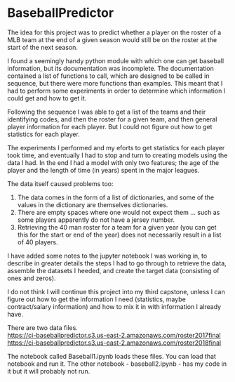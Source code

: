 # BaseballPredictor

The idea for this project was to predict whether a player on the roster of a MLB team
at the end of a given season would still be on the roster at the start of the next season.

I found a seemingly handy python module with which one can get baseball information, but its documentation was incomplete.  The documentation contained a list of functions to call, which are designed to be called in sequence, but there were more functions than examples. This meant that I had to perform some experiments in order to determine which information I could get and how to get it.  

Following the sequence I was able to get a list of the teams and their identifying codes, and then the roster for a given team, and then general player information for each player.  But I could not figure out how to get statistics for each player.  

The experiments I performed and my eforts to get statistics for each player took time, and eventually I had to stop and turn to creating models using the data I had. In the end I had a model with only two features; the age of the player and the length of time (in years) spent in the major leagues. 

The data itself caused problems too:
1) The data comes in the form of a list of dictionaries, and some of the values in the dictionary are themselves dictionaries.  
2) There are empty spaces where one would not expect them ... such as some players apparently do not have a jersey number.
3) Retrieving the 40 man roster for a team for a given year (you can get this for the start or end of the year) does not necessarily result in a list of 40 players. 

I have added some notes to the jupyter notebook I was working in, to describe in greater details the steps I had to go through to retrieve the data, assemble the datasets I heeded, and create the target data (consisting of ones and zeros). 

I do not think I will continue this project into my third capstone, unless I can figure out how to get the information I need (statistics, maybe contract/salary information) and how to mix it in with information I already have.

There are two data files.  
https://ci-baseballpredictor.s3.us-east-2.amazonaws.com/roster2017final
https://ci-baseballpredictor.s3.us-east-2.amazonaws.com/roster2018final

The notebook called Baseball1.ipynb loads these files. You can load that notebook and run it. The other notebook - baseball2.ipynb - has my code in it but it will probably not run.

